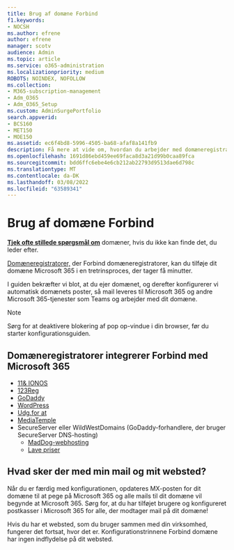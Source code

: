 ```yaml
---
title: Brug af domæne Forbind
f1.keywords:
- NOCSH
ms.author: efrene
author: efrene
manager: scotv
audience: Admin
ms.topic: article
ms.service: o365-administration
ms.localizationpriority: medium
ROBOTS: NOINDEX, NOFOLLOW
ms.collection:
- M365-subscription-management
- Adm_O365
- Adm_O365_Setup
ms.custom: AdminSurgePortfolio
search.appverid:
- BCS160
- MET150
- MOE150
ms.assetid: ec6f4bd8-5996-4505-ba68-afaf8a141fb9
description: Få mere at vide om, hvordan du arbejder med domæneregistratorer, der Forbind domæneregistratorer og føjer dit domæne Microsoft 365.
ms.openlocfilehash: 1691d86ebd459ee69faca8d3a21d99b0caa89fca
ms.sourcegitcommit: bdd6ffc6ebe4e6cb212ab22793d9513dae6d798c
ms.translationtype: MT
ms.contentlocale: da-DK
ms.lasthandoff: 03/08/2022
ms.locfileid: "63589341"
---
```

# <a name="using-domain-connect"></a>Brug af domæne Forbind

 **[Tjek ofte stillede spørgsmål om](../setup/domains-faq.yml)** domæner, hvis du ikke kan finde det, du leder efter.

[Domæneregistratorer,](https://www.domainconnect.org/) der Forbind domæneregistratorer, kan du tilføje dit domæne Microsoft 365 i en tretrinsproces, der tager få minutter.

I guiden bekræfter vi blot, at du ejer domænet, og derefter konfigurerer vi automatisk domænets poster, så mail leveres til Microsoft 365 og andre Microsoft 365-tjenester som Teams og arbejder med dit domæne.

> [!NOTE]
> Sørg for at deaktivere blokering af pop op-vindue i din browser, før du starter konfigurationsguiden.

## <a name="domain-connect-registrars-integrating-with-microsoft-365"></a>Domæneregistratorer integrerer Forbind med Microsoft 365

- [11&amp; IONOS](https://www.1and1.com/)
- [123Reg](https://www.123-reg.co.uk/)
- [GoDaddy](https://www.godaddy.com/)
- [WordPress](https://wordpress.com/)
- [Udg.for at](https://www.plesk.com/)
- [MediaTemple](https://mediatemple.net/)
- SecureServer eller WildWestDomains (GoDaddy-forhandlere, der bruger SecureServer DNS-hosting)
  - [MadDog-webhosting](https://maddogwebhosting.com/domains/)
  - [Lave priser](https://www.cheapnames.com)

## <a name="what-happens-to-my-email-and-website"></a>Hvad sker der med min mail og mit websted?

Når du er færdig med konfigurationen, opdateres MX-posten for dit domæne til at pege på Microsoft 365 og alle mails til dit domæne vil begynde at Microsoft 365. Sørg for, at du har tilføjet brugere og konfigureret postkasser i Microsoft 365 for alle, der modtager mail på dit domæne!

Hvis du har et websted, som du bruger sammen med din virksomhed, fungerer det fortsat, hvor det er. Konfigurationstrinnene Forbind domæne har ingen indflydelse på dit websted.
